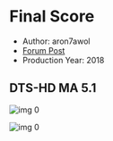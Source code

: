 # Final Score

* Author: aron7awol
* [Forum Post](https://www.avsforum.com/threads/bass-eq-for-filtered-movies.2995212/post-57071514)
* Production Year: 2018

## DTS-HD MA 5.1

![img 0](https://i.imgur.com/LzEbAOR.jpg)

![img 0](https://i.imgur.com/nq9F4TA.jpg)

